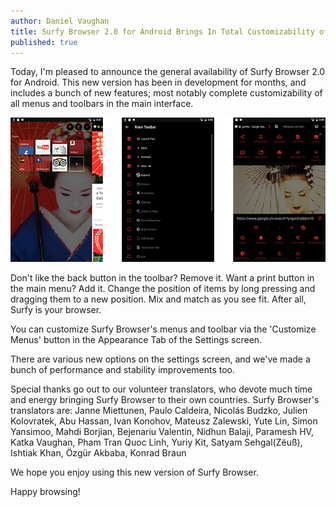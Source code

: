 ```yaml
---
author: Daniel Vaughan
title: Surfy Browser 2.0 for Android Brings In Total Customizability of Menus and Toolbars
published: true
---
```


Today, I'm pleased to announce the general availability of Surfy Browser 2.0 for Android.
This new version has been in development for months, and includes a bunch of new features; 
most notably complete customizability of all menus and toolbars in the main interface. 

![Surfy Browser](/Blog/Images/PostImages/2017-09-20-SurfyV2/MainImage.png)



Don't like the back button in the toolbar? Remove it. Want a print button in the main menu? Add it. Change the position of items by long pressing and dragging them to a new position.
Mix and match as you see fit. After all, Surfy is your browser.

You can customize Surfy Browser's menus and toolbar via the 'Customize Menus' button in the Appearance Tab of the Settings screen.

There are various new options on the settings screen, and we've made a bunch of performance and stability improvements too.

Special thanks go out to our volunteer translators, who devote much time and energy bringing Surfy Browser to their own countries. 
Surfy Browser's translators are:
 Janne Miettunen, Paulo Caldeira, Nicol&#225;s Budzko, Julien Kolovratek, Abu Hassan, Ivan Konohov, Mateusz Zalewski, Yute Lin, Simon Yansimoo, Mahdi Borjian, Bejenariu Valentin, Nidhun Balaji, Paramesh HV, Katka Vaughan, Pham Tran Quoc Linh, Yuriy Kit, Satyam Sehgal(Z&#235;u&#223;), Ishtiak Khan, &#214;zg&#252;r Akbaba, Konrad Braun
 
 We hope you enjoy using this new version of Surfy Browser.

 Happy browsing!
